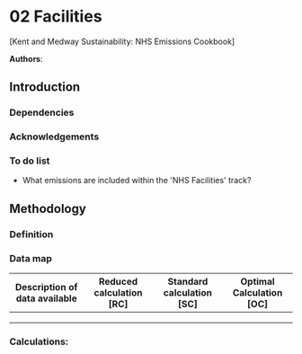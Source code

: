 # 02 Facilities

[Kent and Medway Sustainability: NHS Emissions Cookbook]

**Authors**:

## Introduction

### Dependencies

### Acknowledgements

### To do list

* What emissions are included within the 'NHS Facilities' track?

## Methodology

### Definition

### Data map

| Description of data available  | Reduced calculation [RC]  | Standard calculation [SC] | Optimal Calculation [OC] |
| ------------------------------ |:---:| :---:| :---:|
|  |  |  |  |
|  |  |  |  |
|  |  |  |  |

### Calculations: 